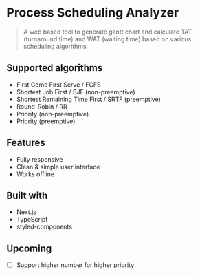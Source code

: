 # Process Scheduling Analyzer

> A web based tool to generate gantt chart and calculate TAT (turnaround time) and WAT (waiting time) based on various scheduling algorithms.

## Supported algorithms
- First Come First Serve / FCFS
- Shortest Job First / SJF (non-preemptive)
- Shortest Remaining Time First / SRTF (preemptive)
- Round-Robin / RR
- Priority (non-preemptive)
- Priority (preemptive)

## Features
- Fully responsive
- Clean & simple user interface
- Works offline

## Built with
- Next.js
- TypeScript
- styled-components

## Upcoming
- [ ] Support higher number for higher priority
